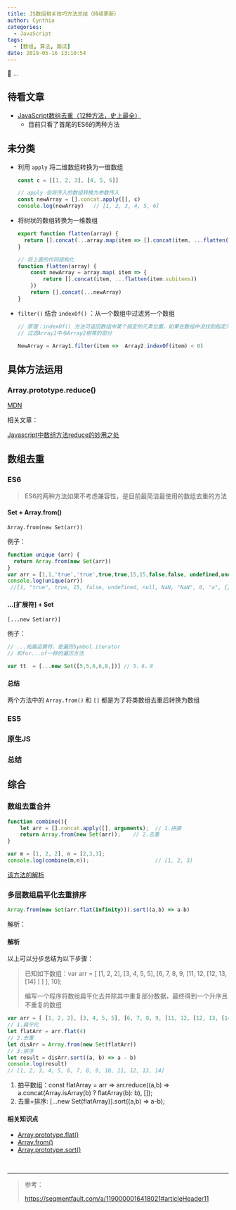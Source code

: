 ```yaml
---
title: JS数组相关技巧方法总结（持续更新）
author: Cynthia
categories:
  - JavaScript
tags:
  - [数组, 算法, 面试]
date: 2019-05-16 13:10:54
---
```


🐰
...
<!--more-->



## 待看文章

- [JavaScript数组去重（12种方法，史上最全）](https://segmentfault.com/a/1190000016418021)
  - 目前只看了首尾的ES6的两种方法



## 未分类

- 利用 `apply` 将二维数组转换为一维数组

  ```js
  const c = [[1, 2, 3], [4, 5, 6]]
  
  // apply 会将传入的数组转换为参数传入
  const newArray = [].concat.apply([], c)
  console.log(newArray)   // [1, 2, 3, 4, 5, 6]
  ```

- 将树状的数组转换为一维数组 

  ```js
  export function flatten(array) {
    return [].concat(...array.map(item => [].concat(item, ...flatten(item.subitems))))
  }
  
  // 将上面的代码结构化
  function flatten(array) {
      const newArray = array.map( item => {
          return [].concat(item, ...flatten(item.subitems))
      })
      return [].concat(...newArray)
  }
  ```

- `filter()` 结合 `indexOf()` ：从一个数组中过滤另一个数组

  ```js
  // 原理：indexOf() 方法可返回数组中某个指定的元素位置。如果在数组中没找到指定元素则返回 -1。
  // 过滤Array1中与Array2相等的部分
  
  NewArray = Array1.filter(item =>  Array2.indexOf(item) < 0)
  ```



## 具体方法运用

### Array.prototype.reduce()

[MDN](https://developer.mozilla.org/zh-CN/docs/Web/JavaScript/Reference/Global_Objects/Array/Reduce)

相关文章：

  [Javascript中数组方法reduce的妙用之处](https://segmentfault.com/a/1190000019423048)







## 数组去重

### ES6

> ES6的两种方法如果不考虑兼容性，是目前最简洁最使用的数组去重的方法

#### Set + Array.from()

`Array.from(new Set(arr))`

例子：

```js
function unique (arr) {
  return Array.from(new Set(arr))
}
var arr = [1,1,'true','true',true,true,15,15,false,false, undefined,undefined, null,null, NaN, NaN,'NaN', 0, 0, 'a', 'a',{},{}];
console.log(unique(arr))
 //[1, "true", true, 15, false, undefined, null, NaN, "NaN", 0, "a", {}, {}]
```





#### ...[扩展符] + Set

`[...new Set(arr)] `

例子：

```js
// ...拓展运算符，是遍历Symbol.iterator 
// 和for...of一样的遍历方法

var tt  = [...new Set([5,5,6,6,8,])] // 5，6，8
```



#### 总结

两个方法中的 `Array.from()` 和 `[]` 都是为了将类数组去重后转换为数组















### ES5











### 原生JS







### 总结







## 综合

### 数组去重合并

```js
function combine(){ 
    let arr = [].concat.apply([], arguments);  // 1.拼接
    return Array.from(new Set(arr));	// 2.去重
} 

var m = [1, 2, 2], n = [2,3,3]; 
console.log(combine(m,n));                     // [1, 2, 3]
```

[该方法的解析](https://segmentfault.com/q/1010000019196569?_ea=11181550)



### 多层数组扁平化去重排序

```js
Array.from(new Set(arr.flat(Infinity))).sort((a,b) => a-b)
```



解析：

#### 解析

以上可以分步总结为以下步骤：

> 已知如下数组：var arr = [ [1, 2, 2], [3, 4, 5, 5], [6, 7, 8, 9, [11, 12, [12, 13, [14] ] ] ], 10];
>
> 编写一个程序将数组扁平化去并除其中重复部分数据，最终得到一个升序且不重复的数组

```js
var arr = [ [1, 2, 2], [3, 4, 5, 5], [6, 7, 8, 9, [11, 12, [12, 13, [14] ] ] ], 10]
// 1.扁平化
let flatArr = arr.flat(4)
// 2.去重
let disArr = Array.from(new Set(flatArr))
// 3.排序
let result = disArr.sort((a, b) => a - b)
console.log(result)
// [1, 2, 3, 4, 5, 6, 7, 8, 9, 10, 11, 12, 13, 14]
```

1. 拍平数组：const flatArray = arr => arr.reduce((a,b) => a.concat(Array.isArray(b) ? flatArray(b): b), []);
2. 去重+排序: […new Set(flatArray)].sort((a,b) => a-b);

#### 相关知识点

- [Array.prototype.flat()](https://developer.mozilla.org/zh-CN/docs/Web/JavaScript/Reference/Global_Objects/Array/flat)
- [Array.from()](https://developer.mozilla.org/zh-CN/docs/Web/JavaScript/Reference/Global_Objects/Array/from)
- [Array.prototype.sort()](https://developer.mozilla.org/zh-CN/docs/Web/JavaScript/Reference/Global_Objects/Array/sort)























<br>

---

> 参考：
>
> <https://segmentfault.com/a/1190000016418021#articleHeader11>